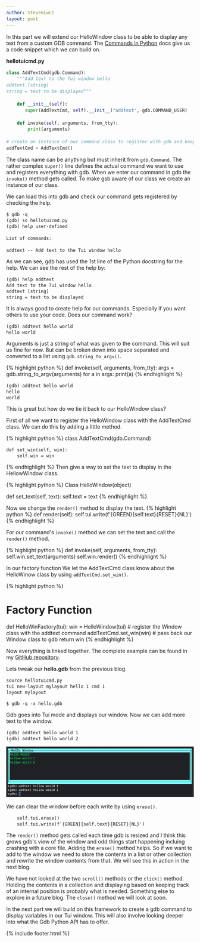 ```yaml
---
author: StevenLwcz
layout: post
---
```

In this part we will extend our HelloWindow class to be able to display any text from a custom GDB command. 
The [Commands in Python](https://sourceware.org/gdb/onlinedocs/gdb/Commands-In-Python.html#Commands-In-Python) docs give us a code snippet which we can build on.

**hellotuicmd.py**

```python
class AddTextCmd(gdb.Command):
    """Add text to the Tui window hello
addtext [string]
string = text to be displayed"""

    def __init__(self):
       super(AddTextCmd, self).__init__("addtext", gdb.COMMAND_USER)

    def invoke(self, arguments, from_tty):
        print(arguments)

# create an instance of our command class to register with gdb and keep a reference for later.
addTextCmd = AddTextCmd()
```

The class name can be anything but must inherit from `gdb.Command`. The rather complex `super()` line defines the actual command we want to use and registers everything with gdb. When we enter our command in gdb the `invoke()` method gets called. To make gsb aware of our class we create an instance of our class. 

We can load this into gdb and check our command gets registered by checking the help.

```
$ gdb -q
(gdb) so hellotuicmd.py
(gdb) help user-defined

List of commands:

addtext -- Add text to the Tui window hello
```

As we can see, gdb has used the 1st line of the Python docstring for the help. We can see the rest of the help by:

```
(gdb) help addtext
Add text to the Tui window hello
addtext [string]
string = text to be displayed
```

 It is always good to create help for our commands. Especially if you want others to use your code. Does our command work?

```
(gdb) addtext hello world
hello world
```

Arguments is just a string of what was given to the command. This will suit us fine for now. But can be broken down into space separated and converted to a list using `gdb.string_to_argv()`.

{% highlight python %}
def invoke(self, arguments, from_tty):
    args = gdb.string_to_argv(arguments)
    for a in args:
        print(a)
{% endhighlight %}
```
(gdb) addtext hello world
hello
world
```

This is great but how do we tie it back to our HelloWindow class?

First of all we want to register the HelloWindow class with the AddTextCmd class. We can do this by adding a little method.

{% highlight python %}
class AddTextCmd(gdb.Command)

    def set_win(self, win):
        self.win = win
{% endhighlight %}
Then give a way to set the text to display in the HellowWindow class.

{% highlight python %}
Class HelloWindow(object)

   def set_text(self, text):
        self.text = text
{% endhighlight %}

Now we change the `render()` method to display the text.
{% highlight python %}
     def render(self):
        self.tui.write(f'{GREEN}{self.text}{RESET}{NL}')
{% endhighlight %}

For our command's `invoke()` method we can set the text and call the `render()` method.

{% highlight python %}
def invoke(self, arguments, from_tty):
    self.win.set_text(arguments)
    self.win.render()
{% endhighlight %}

In our factory function We let the AddTextCmd class know about the HelloWinow class by using `addTextCmd.set_win()`.

{% highlight python %}
# Factory Function
def HelloWinFactory(tui):
    win =  HelloWindow(tui)
    # register the Window class with the addtext command
    addTextCmd.set_win(win)
    # pass back our WIndow class to gdb
    return win
{% endhighlight %}

Now everything is linked together. The complete example can be found in my [GitHub repository](https://github.com/StevenLwcz/gdb-python-blog).

Lets tweak our **hello.gdb** from the previous blog.

```
source hellotuicmd.py
tui new-layout mylayout hello 1 cmd 1
layout mylayout
```
```
$ gdb -q -x hello.gdb
```
Gdb goes into Tui mode and displays our window. Now we can add more text to the window.

```
(gdb) addtext hello world 1
(gdb) addtext hello world 2
```
![](/images/TuiWindow2.png)

We can clear the window before each write by using `erase()`.

```
    self.tui.erase()
    self.tui.write(f'{GREEN}{self.text}{RESET}{NL}')
````

The `render()` method gets called each time gdb is resized and I think this grows gdb's view of the window and odd things start happening incluing crashing with a core file. Adding the `erase()` method helps. So if we want to add to the window we need to store the contents in a list or other collection and rewrite the window contents from that. We will see this in action in the next blog.

We have not looked at the two `scroll()` methods or the `click()` method. Holding the contents in a collection and displaying based on keeping track of an internal position is probably what is needed. Something else to explore in a future blog. The `close()` method we will look at soon.

In the next part we will build on this framework to create a gdb command to display variables in our Tui window. This will also involve looking deeper into what the Gdb Python API has to offer.

{% include footer.html %}
